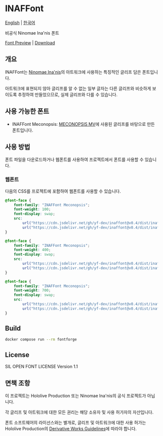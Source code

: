 # INAFFont

[English](./README.md) | [한국어](./README.ko.md)

비공식 Ninomae Ina'nis 폰트

[Font Preview](https://yf-dev.github.io/inaffont/index.ko.html) | [Download](./dist)

## 개요

INAFFont는 [Ninomae Ina'nis](https://hololive.hololivepro.com/en/talents/ninomae-inanis/)의 아트워크에 사용하는 특징적인 글리프 담은 폰트입니다.

아트워크에 표현되지 않아 글리프를 알 수 없는 일부 글자는 다른 글리프와 비슷하게 보이도록 추정하여 만들었으므로, 실제 글리프와 다를 수 있습니다.

## 사용 가능한 폰트

- INAFFont Meconopsis: [MECONOPSIS MV](https://www.youtube.com/watch?v=XzkNg89Cq9Y)에 사용된 글리프를 바탕으로 만든 폰트입니다.

## 사용 방법

폰트 파일을 다운로드하거나 웹폰트를 사용하여 프로젝트에서 폰트를 사용할 수 있습니다.

### 웹폰트

다음의 CSS를 프로젝트에 포함하여 웹폰트를 사용할 수 있습니다.

```css
@font-face {
    font-family: "INAFFont Meconopsis";
	font-weight: 100;
    font-display: swap;
    src:
        url("https://cdn.jsdelivr.net/gh/yf-dev/inaffont@v0.4/dist/inaffont-meconopsis-thin.woff2") format("woff2"),
        url("https://cdn.jsdelivr.net/gh/yf-dev/inaffont@v0.4/dist/inaffont-meconopsis-thin.otf") format("opentype");
}

@font-face {
    font-family: "INAFFont Meconopsis";
    font-weight: 400;
    font-display: swap;
    src:
        url("https://cdn.jsdelivr.net/gh/yf-dev/inaffont@v0.4/dist/inaffont-meconopsis-regular.woff2") format("woff2"),
        url("https://cdn.jsdelivr.net/gh/yf-dev/inaffont@v0.4/dist/inaffont-meconopsis-regular.otf") format("opentype");
}

@font-face {
    font-family: "INAFFont Meconopsis";
    font-weight: 700;
    font-display: swap;
    src:
        url("https://cdn.jsdelivr.net/gh/yf-dev/inaffont@v0.4/dist/inaffont-meconopsis-bold.woff2") format("woff2"),
        url("https://cdn.jsdelivr.net/gh/yf-dev/inaffont@v0.4/dist/inaffont-meconopsis-bold.otf") format("opentype");
}
```

## Build

```bash
docker compose run --rm fontforge
```

## License

SIL OPEN FONT LICENSE Version 1.1

## 면책 조항

이 프로젝트는 Hololive Production 또는 Ninomae Ina'nis의 공식 프로젝트가 아닙니다.

각 글리프 및 아트워크에 대한 모든 권리는 해당 소유자 및 사용 허가자의 자산입니다.

폰트 소프트웨어의 라이선스와는 별개로, 글리프 및 아트워크에 대한 사용 허가는 Hololive Production의 [Derivative Works Guidelines](https://hololivepro.com/en/terms/)에 따라야 합니다.